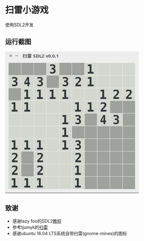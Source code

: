 # 扫雷小游戏

使用SDL2开发

## 运行截图

![](https://github.com/leetking/mine/blob/master/README.assets/screenshot.png)

## 致谢

- 感谢lazy foo的SDL2[教程](http://lazyfoo.net/tutorials/SDL/index.php)
- 参考tjumyk的[扫雷](https://github.com/tjumyk/mine-sweeper)
- 感谢ubuntu 16.04 LTS系统自带扫雷(gnome-mines)的图标
